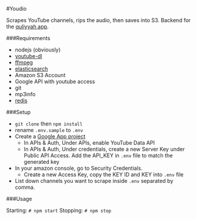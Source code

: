 #Youdio

Scrapes YouTube channels, rips the audio, then saves into S3. Backend for the [quliyyah app](http://quliyyah.com).

###Requirements

- nodejs (obviously)
- [youtube-dl](http://rg3.github.io/youtube-dl/)
- [ffmpeg](http://www.noobslab.com/2014/12/ffmpeg-returns-to-ubuntu-1410.html)
- [elasticsearch](https://gist.github.com/ricardo-rossi/8265589463915837429d)
- Amazon S3 Account
- Google API with youtube access
- git
- mp3info
- [redis](http://www.sysads.co.uk/2014/05/install-redis-2-8-9-ubuntu-14-04-13-10/)

###Setup

- `git clone` then `npm install`
- rename `.env.sample` to `.env`
- Create a [Google App project](https://console.developers.google.com/project)
    - In APIs & Auth, Under APIs, enable YouTube Data API
    - In APIs & Auth, Under credentials, create a new Server Key under Public API Access. Add the API_KEY in `.env` file to match the generated key
- In your amazon console, go to Security Credentials.
    - Create a new Access Key, copy the KEY ID and KEY into `.env` file
- List down channels you want to scrape inside `.env` separated by comma.

###Usage

Starting: `# npm start`
Stopping: `# npm stop`